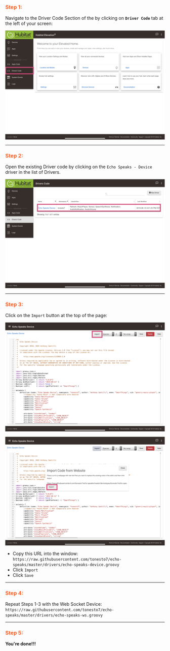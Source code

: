 ### <h3 style="color: #FF6025;">Step 1:</h3>
Navigate to the Driver Code Section of the by clicking on **`Driver Code`** tab at the left of your screen:

![screenshot](img/he_device_update_1.jpg)

---
### <h3 style="color: #FF6025;">Step 2:</h3>
Open the existing Driver code by clicking on the `Echo Speaks - Device` driver in the list of Drivers.

![screenshot](img/he_device_update_2.png)

---
### <h3 style="color: #FF6025;">Step 3:</h3>
Click on the `Import` button at the top of the page:

![screenshot](img/he_device_update_3_1.png)

![screenshot](img/he_device_update_3_2.png)

* Copy this URL into the window: `https://raw.githubusercontent.com/tonesto7/echo-speaks/master/drivers/echo-speaks-device.groovy`
* Click `Import`
* Click `Save`

---
### <h3 style="color: #FF6025;">Step 4:</h3>
Repeat Steps 1-3 with the Web Socket Device: `https://raw.githubusercontent.com/tonesto7/echo-speaks/master/drivers/echo-speaks-ws.groovy`

---
### <h3 style="color: #FF6025;">Step 5:</h3>

**You're done!!!**
